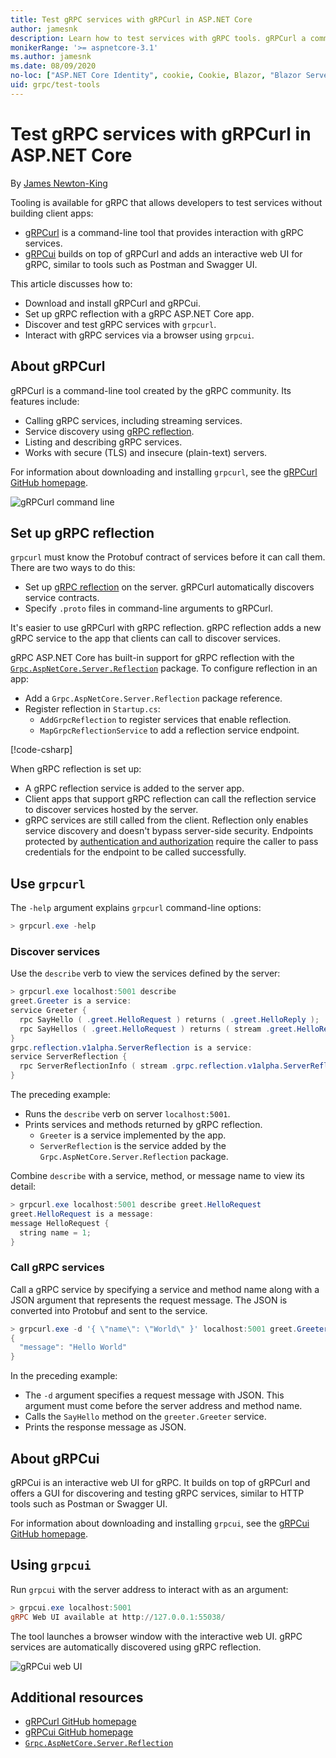 ```yaml
---
title: Test gRPC services with gRPCurl in ASP.NET Core
author: jamesnk
description: Learn how to test services with gRPC tools. gRPCurl a command-line tool for interacting with gRPC services. gRPCui is an interactive web UI.
monikerRange: '>= aspnetcore-3.1'
ms.author: jamesnk
ms.date: 08/09/2020
no-loc: ["ASP.NET Core Identity", cookie, Cookie, Blazor, "Blazor Server", "Blazor WebAssembly", "Identity", "Let's Encrypt", Razor, SignalR]
uid: grpc/test-tools
---
```

# Test gRPC services with gRPCurl in ASP.NET Core

By [James Newton-King](https://twitter.com/jamesnk)

Tooling is available for gRPC that allows developers to test services without building client apps:

* [gRPCurl](https://github.com/fullstorydev/grpcurl) is a command-line tool that provides interaction with gRPC services.
* [gRPCui](https://github.com/fullstorydev/grpcui) builds on top of gRPCurl and adds an interactive web UI for gRPC, similar to tools such as Postman and Swagger UI.

This article discusses how to:

* Download and install gRPCurl and gRPCui.
* Set up gRPC reflection with a gRPC ASP.NET Core app.
* Discover and test gRPC services with `grpcurl`.
* Interact with gRPC services via a browser using `grpcui`.

## About gRPCurl

gRPCurl is a command-line tool created by the gRPC community. Its features include:

* Calling gRPC services, including streaming services.
* Service discovery using [gRPC reflection](https://github.com/grpc/grpc/blob/master/doc/server-reflection.md).
* Listing and describing gRPC services.
* Works with secure (TLS) and insecure (plain-text) servers.

For information about downloading and installing `grpcurl`, see the [gRPCurl GitHub homepage](https://github.com/fullstorydev/grpcurl#installation).

![gRPCurl command line](~/grpc/test-tools/static/grpcurl.png)

## Set up gRPC reflection

`grpcurl` must know the Protobuf contract of services before it can call them. There are two ways to do this:

* Set up [gRPC reflection](https://github.com/grpc/grpc/blob/master/doc/server-reflection.md) on the server. gRPCurl automatically discovers service contracts.
* Specify `.proto` files in command-line arguments to gRPCurl.

It's easier to use gRPCurl with gRPC reflection. gRPC reflection adds a new gRPC service to the app that clients can call to discover services.

gRPC ASP.NET Core has built-in support for gRPC reflection with the [`Grpc.AspNetCore.Server.Reflection`](https://www.nuget.org/packages/Grpc.AspNetCore.Server.Reflection) package. To configure reflection in an app:

* Add a `Grpc.AspNetCore.Server.Reflection` package reference.
* Register reflection in `Startup.cs`:
  * `AddGrpcReflection` to register services that enable reflection.
  * `MapGrpcReflectionService` to add a reflection service endpoint.

[!code-csharp[](~/grpc/test-tools/Startup.cs?name=snippet_1&highlight=4,15-18)]

When gRPC reflection is set up:

* A gRPC reflection service is added to the server app.
* Client apps that support gRPC reflection can call the reflection service to discover services hosted by the server.
* gRPC services are still called from the client. Reflection only enables service discovery and doesn't bypass server-side security. Endpoints protected by [authentication and authorization](xref:grpc/authn-and-authz) require the caller to pass credentials for the endpoint to be called successfully.

## Use `grpcurl`

The `-help` argument explains `grpcurl` command-line options:

```powershell
> grpcurl.exe -help
```

### Discover services

Use the `describe` verb to view the services defined by the server:

```powershell
> grpcurl.exe localhost:5001 describe
greet.Greeter is a service:
service Greeter {
  rpc SayHello ( .greet.HelloRequest ) returns ( .greet.HelloReply );
  rpc SayHellos ( .greet.HelloRequest ) returns ( stream .greet.HelloReply );
}
grpc.reflection.v1alpha.ServerReflection is a service:
service ServerReflection {
  rpc ServerReflectionInfo ( stream .grpc.reflection.v1alpha.ServerReflectionRequest ) returns ( stream .grpc.reflection.v1alpha.ServerReflectionResponse );
}
```

The preceding example:

* Runs the `describe` verb on server `localhost:5001`.
* Prints services and methods returned by gRPC reflection.
  * `Greeter` is a service implemented by the app.
  * `ServerReflection` is the service added by the `Grpc.AspNetCore.Server.Reflection` package.

Combine `describe` with a service, method, or message name to view its detail:

```powershell
> grpcurl.exe localhost:5001 describe greet.HelloRequest
greet.HelloRequest is a message:
message HelloRequest {
  string name = 1;
}
```

### Call gRPC services

Call a gRPC service by specifying a service and method name along with a JSON argument that represents the request message. The JSON is converted into Protobuf and sent to the service.

```powershell
> grpcurl.exe -d '{ \"name\": \"World\" }' localhost:5001 greet.Greeter/SayHello
{
  "message": "Hello World"
}
```

In the preceding example:

* The `-d` argument specifies a request message with JSON. This argument must come before the server address and method name.
* Calls the `SayHello` method on the `greeter.Greeter` service.
* Prints the response message as JSON.

## About gRPCui

gRPCui is an interactive web UI for gRPC. It builds on top of gRPCurl and offers a GUI for discovering and testing gRPC services, similar to HTTP tools such as Postman or Swagger UI.

For information about downloading and installing `grpcui`, see the [gRPCui GitHub homepage](https://github.com/fullstorydev/grpcui#installation).

## Using `grpcui`

Run `grpcui` with the server address to interact with as an argument:

```powershell
> grpcui.exe localhost:5001
gRPC Web UI available at http://127.0.0.1:55038/
```

The tool launches a browser window with the interactive web UI. gRPC services are automatically discovered using gRPC reflection.

![gRPCui web UI](~/grpc/test-tools/static/grpcui.png)

## Additional resources

* [gRPCurl GitHub homepage](https://github.com/fullstorydev/grpcurl)
* [gRPCui GitHub homepage](https://github.com/fullstorydev/grpcui)
* [`Grpc.AspNetCore.Server.Reflection`](https://www.nuget.org/packages/Grpc.AspNetCore.Server.Reflection)
